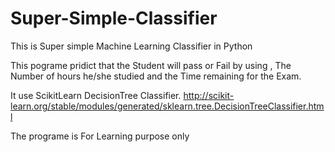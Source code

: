 # Super-Simple-Classifier
This is Super simple Machine Learning Classifier in Python

This pograme pridict that the Student will pass or Fail by using , The Number of hours he/she studied and the Time remaining for the Exam.

It use ScikitLearn DecisionTree Classifier. http://scikit-learn.org/stable/modules/generated/sklearn.tree.DecisionTreeClassifier.html

The programe is For Learning purpose only

